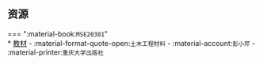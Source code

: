 ## 资源  
=== ":material-book:`MSE20301`"  
    * [教材](http://api.cqu-openlib.cn/file?key=irhzK2o979na) - :material-format-quote-open:`土木工程材料` - :material-account:`彭小芹` - :material-printer:`重庆大学出版社`  